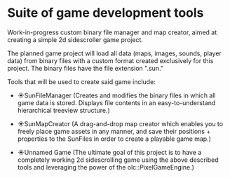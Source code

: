 # Suite of game development tools

Work-in-progress custom binary file manager and map creator, aimed at creating a simple 2d sidescroller game project.

The planned game project will load all data (maps, images, sounds, player data) from binary files with a custom format created exclusively for this project. The binary files have the file extension ".sun."

Tools that will be used to create said game include:

- ☀SunFileManager (Creates and modifies the binary files in which all game data is stored. Displays file contents in an easy-to-understand hierarchical treeview structure.)

- ☀SunMapCreator (A drag-and-drop map creator which enables you to freely place game assets in any manner, and save their positions + properties to the SunFiles in order to create a playable game map.)

- ☀Unnamed Game (The ultimate goal of this project is to have a completely working 2d sidescrolling game using the above described tools and leveraging the power of the olc::PixelGameEngine.)
